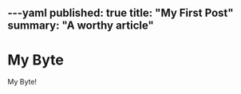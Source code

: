 ---yaml
published: true
title:      "My First Post"
summary:  "A worthy article"
---


# My Byte
My Byte!